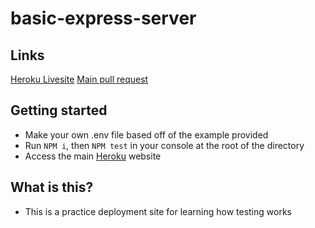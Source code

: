 # basic-express-server

<!-- deploy to heroku -->
## Links

[Heroku Livesite](https://papaya-deployment-practice.herokuapp.com/)
[Main pull request](https://github.com/ZayahPapaya/basic-express-server/pull/1)

## Getting started

- Make your own .env file based off of the example provided
- Run `NPM i`, then `NPM test` in your console at the root of the directory
- Access the main [Heroku](https://papaya-deployment-practice.herokuapp.com/) website

## What is this?

- This is a practice deployment site for learning how testing works
